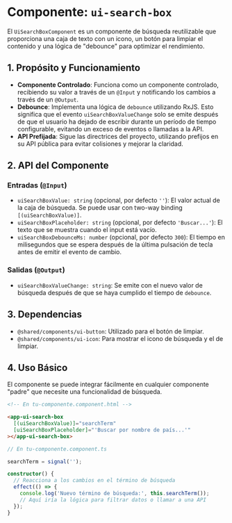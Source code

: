 <!-- File: d:\desarrollos\countries2\frontend\src\app\shared\components\ui-search-box\README.md | Last Modified: 2025-10-19 -->

# Componente: `ui-search-box`

El `UiSearchBoxComponent` es un componente de búsqueda reutilizable que proporciona una caja de texto con un icono, un botón para limpiar el contenido y una lógica de "debounce" para optimizar el rendimiento.

## 1. Propósito y Funcionamiento

-   **Componente Controlado**: Funciona como un componente controlado, recibiendo su valor a través de un `@Input` y notificando los cambios a través de un `@Output`.
-   **Debounce**: Implementa una lógica de `debounce` utilizando RxJS. Esto significa que el evento `uiSearchBoxValueChange` solo se emite después de que el usuario ha dejado de escribir durante un período de tiempo configurable, evitando un exceso de eventos o llamadas a la API.
-   **API Prefijada**: Sigue las directrices del proyecto, utilizando prefijos en su API pública para evitar colisiones y mejorar la claridad.

## 2. API del Componente

### Entradas (`@Input`)

-   `uiSearchBoxValue: string` (opcional, por defecto `''`): El valor actual de la caja de búsqueda. Se puede usar con two-way binding `[(uiSearchBoxValue)]`.
-   `uiSearchBoxPlaceholder: string` (opcional, por defecto `'Buscar...'`): El texto que se muestra cuando el input está vacío.
-   `uiSearchBoxDebounceMs: number` (opcional, por defecto `300`): El tiempo en milisegundos que se espera después de la última pulsación de tecla antes de emitir el evento de cambio.

### Salidas (`@Output`)

-   `uiSearchBoxValueChange: string`: Se emite con el nuevo valor de búsqueda después de que se haya cumplido el tiempo de `debounce`.

## 3. Dependencias

-   `@shared/components/ui-button`: Utilizado para el botón de limpiar.
-   `@shared/components/ui-icon`: Para mostrar el icono de búsqueda y el de limpiar.

## 4. Uso Básico

El componente se puede integrar fácilmente en cualquier componente "padre" que necesite una funcionalidad de búsqueda.

```html
<!-- En tu-componente.component.html -->

<app-ui-search-box
  [(uiSearchBoxValue)]="searchTerm"
  [uiSearchBoxPlaceholder]="'Buscar por nombre de país...'"
></app-ui-search-box>
```

```typescript
// En tu-componente.component.ts

searchTerm = signal('');

constructor() {
  // Reacciona a los cambios en el término de búsqueda
  effect(() => {
    console.log('Nuevo término de búsqueda:', this.searchTerm());
    // Aquí iría la lógica para filtrar datos o llamar a una API
  });
}
```